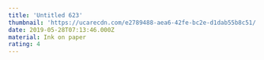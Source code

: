 ```yaml
---
title: 'Untitled 623'
thumbnail: 'https://ucarecdn.com/e2789488-aea6-42fe-bc2e-d1dab55b8c51/'
date: 2019-05-28T07:13:46.000Z
material: Ink on paper
rating: 4
---
```

